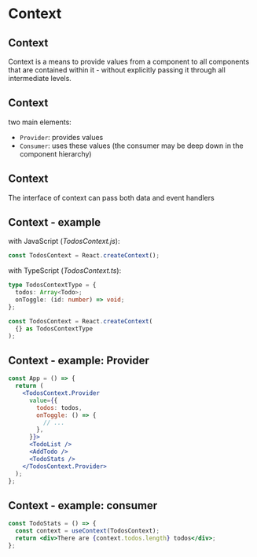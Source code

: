 # Context

## Context

Context is a means to provide values from a component to all components that are contained within it - without explicitly passing it through all intermediate levels.

## Context

two main elements:

- `Provider`: provides values
- `Consumer`: uses these values (the consumer may be deep down in the component hierarchy)

## Context

The interface of context can pass both data and event handlers

## Context - example

with JavaScript (_TodosContext.js_):

```js
const TodosContext = React.createContext();
```

with TypeScript (_TodosContext.ts_):

```ts
type TodosContextType = {
  todos: Array<Todo>;
  onToggle: (id: number) => void;
};

const TodosContext = React.createContext(
  {} as TodosContextType
);
```

## Context - example: Provider

```jsx
const App = () => {
  return (
    <TodosContext.Provider
      value={{
        todos: todos,
        onToggle: () => {
          // ...
        },
      }}>
      <TodoList />
      <AddTodo />
      <TodoStats />
    </TodosContext.Provider>
  );
};
```

## Context - example: consumer

```jsx
const TodoStats = () => {
  const context = useContext(TodosContext);
  return <div>There are {context.todos.length} todos</div>;
};
```
